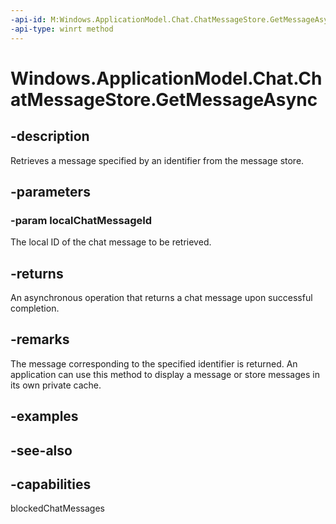 ----api-id: M:Windows.ApplicationModel.Chat.ChatMessageStore.GetMessageAsync(System.String)
-api-type: winrt method
---<!-- Method syntaxpublic Windows.Foundation.IAsyncOperation<Windows.ApplicationModel.Chat.ChatMessage> GetMessageAsync(System.String localChatMessageId)--># Windows.ApplicationModel.Chat.ChatMessageStore.GetMessageAsync## -descriptionRetrieves a message specified by an identifier from the message store.## -parameters### -param localChatMessageIdThe local ID of the chat message to be retrieved.## -returnsAn asynchronous operation that returns a chat message upon successful completion.## -remarksThe message corresponding to the specified identifier is returned. An application can use this method to display a message or store messages in its own private cache.## -examples## -see-also## -capabilitiesblockedChatMessages